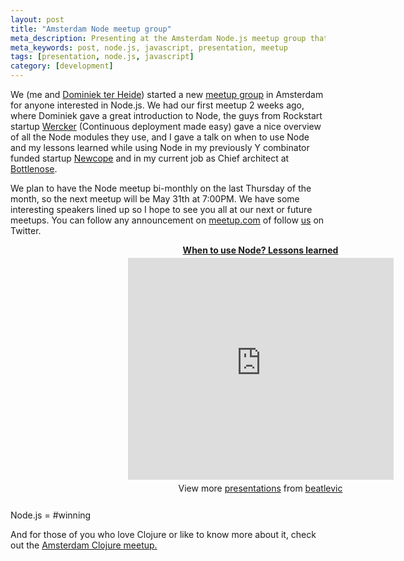 ```yaml
---
layout: post
title: "Amsterdam Node meetup group"
meta_description: Presenting at the Amsterdam Node.js meetup group that I'm organizing
meta_keywords: post, node.js, javascript, presentation, meetup
tags: [presentation, node.js, javascript]
category: [development]
---
```


We (me and <a href="http://dominiek.com/">Dominiek ter Heide</a>) started a new <a href="http://www.meetup.com/amsnode/">meetup group</a> in Amsterdam
for anyone interested in Node.js. We had our first meetup 2 weeks ago,
where Dominiek gave a great introduction to Node, the guys from
Rockstart startup <a href="http://beta.wercker.com/">Wercker</a>
(Continuous deployment made easy) gave a nice overview of all the Node
modules they use, and I gave a talk on when to use
Node and my lessons learned while using Node in my previously Y
combinator funded startup <a href="http://newcope.com">Newcope</a> and in
my current job as Chief architect at <a href="http://bottlenose.com">Bottlenose</a>.

We plan to have the Node meetup bi-monthly on the last Thursday of the
month, so the next meetup will be May 31th at 7:00PM. We
have some interesting speakers lined up so I hope to see you all at our
next or future meetups. You can follow any announcement on <a
href="http://www.meetup.com/amsnode/">meetup.com</a> of follow <a href="http://twitter.com/amsnode">us</a> on Twitter.

<div style="width:800px;text-align:center" id="__ss_12232685"> <strong style="display:block;margin:12px 0 4px"><a href="http://www.slideshare.net/beatlevic/when-to-use-node-lessons-learned" title="When to use Node? Lessons learned" target="_blank">When to use Node? Lessons learned</a></strong> <iframe src="http://www.slideshare.net/slideshow/embed_code/12232685" width="425" height="355" frameborder="0" marginwidth="0" marginheight="0" scrolling="no"></iframe> <div style="padding:5px 0 12px"> View more <a href="http://www.slideshare.net/" target="_blank">presentations</a> from <a href="http://www.slideshare.net/beatlevic" target="_blank">beatlevic</a> </div> </div>

Node.js = #winning

And for those of you who love Clojure or like to know more about it,
check out the <a
href="http://www.meetup.com/The-Amsterdam-Clojure-Meetup-Group/">
Amsterdam Clojure meetup.</a>
